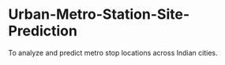 # Urban-Metro-Station-Site-Prediction
To analyze and predict metro stop locations across Indian cities.
